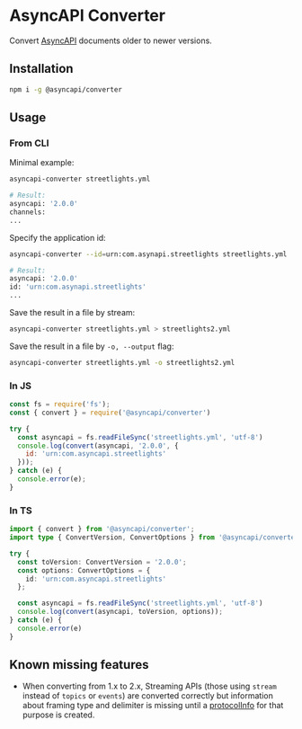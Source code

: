 # AsyncAPI Converter

Convert [AsyncAPI](https://asyncapi.com) documents older to newer versions.

## Installation

```sh
npm i -g @asyncapi/converter
```

## Usage

### From CLI

Minimal example:

```sh
asyncapi-converter streetlights.yml

# Result:
asyncapi: '2.0.0'
channels:
...
```

Specify the application id:

```sh
asyncapi-converter --id=urn:com.asynapi.streetlights streetlights.yml

# Result:
asyncapi: '2.0.0'
id: 'urn:com.asynapi.streetlights'
...
```

Save the result in a file by stream:

```sh
asyncapi-converter streetlights.yml > streetlights2.yml
```

Save the result in a file by `-o, --output` flag:

```sh
asyncapi-converter streetlights.yml -o streetlights2.yml
```

### In JS

```js
const fs = require('fs');
const { convert } = require('@asyncapi/converter')

try {
  const asyncapi = fs.readFileSync('streetlights.yml', 'utf-8')
  console.log(convert(asyncapi, '2.0.0', {
    id: 'urn:com.asyncapi.streetlights'
  }));
} catch (e) {
  console.error(e);
}
```

### In TS

```ts
import { convert } from '@asyncapi/converter';
import type { ConvertVersion, ConvertOptions } from '@asyncapi/converter';

try {
  const toVersion: ConvertVersion = '2.0.0';
  const options: ConvertOptions = {
    id: 'urn:com.asyncapi.streetlights'
  };

  const asyncapi = fs.readFileSync('streetlights.yml', 'utf-8')
  console.log(convert(asyncapi, toVersion, options));
} catch (e) {
  console.error(e)
}
```

## Known missing features

* When converting from 1.x to 2.x, Streaming APIs (those using `stream` instead of `topics` or `events`) are converted correctly but information about framing type and delimiter is missing until a [protocolInfo](https://github.com/asyncapi/extensions-catalog/issues/1) for that purpose is created.
